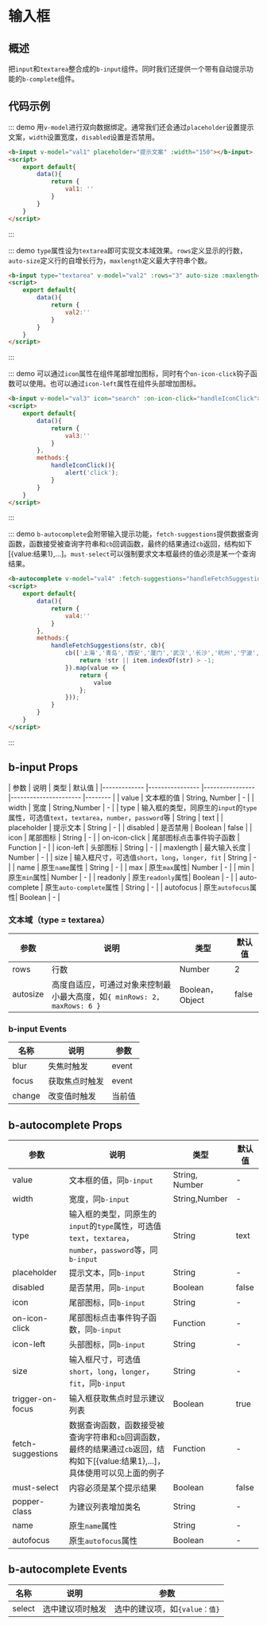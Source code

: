 <script>
    export default{
        data(){
            return {
                val1:'',
                val2:'',
                val3:'',
                val4:''
            }
        },
        methods:{
            handleIconClick(){
                alert('click');
            },    
            handleFetchSuggestions(str, cb){
                cb(['上海','青岛','西安','厦门','武汉','长沙','杭州','宁波','宁夏','海南','海口'].filter(item => {
                    return !str || item.indexOf(str) > -1;
                }).map(value =>  {
                    return {
                        value
                    };
                }));
            }
        }
    }
</script>

# 输入框

## 概述

把`input`和`textarea`整合成的`b-input`组件。同时我们还提供一个带有自动提示功能的`b-complete`组件。

## 代码示例

::: demo 用`v-model`进行双向数据绑定。通常我们还会通过`placeholder`设置提示文案，`width`设置宽度，`disabled`设置是否禁用。
```html
<b-input v-model="val1" placeholder="提示文案" :width="150"></b-input>
<script>
    export default{
        data(){
            return {
                val1: ''
            }
        }
    }
</script>
```
:::

::: demo `type`属性设为`textarea`即可实现文本域效果。`rows`定义显示的行数，`auto-size`定义行的自增长行为，`maxlength`定义最大字符串个数。
```html
<b-input type="textarea" v-model="val2" :rows="3" auto-size :maxlength="200"></b-input>
<script>
    export default{
        data(){
            return {
                val2:''
            }
        }
    }
</script>

```
:::

::: demo 可以通过`icon`属性在组件尾部增加图标，同时有个`on-icon-click`钩子函数可以使用。也可以通过`icon-left`属性在组件头部增加图标。
```html
<b-input v-model="val3" icon="search" :on-icon-click="handleIconClick"></b-input>
<script>
    export default{
        data(){
            return {
                val3:''
            }
        },
        methods:{
            handleIconClick(){
                alert('click');
            }    
        }
    }
</script>
```
:::

::: demo `b-autocomplete`会附带输入提示功能，`fetch-suggestions`提供数据查询函数，函数接受被查询字符串和`cb`回调函数，最终的结果通过`cb`返回，结构如下\[{value:结果1},...\]。`must-select`可以强制要求文本框最终的值必须是某一个查询结果。
```html
<b-autocomplete v-model="val4" :fetch-suggestions="handleFetchSuggestions" placeholder="请输入关键字" must-select></b-autocomplete>
<script>
    export default{
        data(){
            return {
                val4:''
            }
        },
        methods:{
            handleFetchSuggestions(str, cb){
                cb(['上海','青岛','西安','厦门','武汉','长沙','杭州','宁波','宁夏','海南','海口'].filter(item => {
                    return !str || item.indexOf(str) > -1;
                }).map(value => {
                    return {
                        value
                    };
                }));
            }
        }
    }
</script>
```
:::

## b-input Props

| 参数          | 说明            | 类型            | 默认值   |
|-------------  |---------------- |---------------- |---------------------- |-------- |
| value         | 文本框的值           | String, Number  | - |
| width         | 宽度 | String,Number | - |
| type          | 输入框的类型，同原生的`input`的`type`属性，可选值`text`，`textarea`，`number`，`password`等    | String | text |
| placeholder   | 提示文本    | String          | - |
| disabled      | 是否禁用  | Boolean | false   |
| icon          | 尾部图标 | String          | - |
| on-icon-click | 尾部图标点击事件钩子函数 | Function | - |
| icon-left     | 头部图标 | String | - |
| maxlength     | 最大输入长度 | Number | - |
| size          | 输入框尺寸，可选值`short`，`long`，`longer`，`fit` | String | - |
| name | 原生`name`属性 | String | - |
| max | 原生`max`属性| Number | - |
| min | 原生`min`属性| Number | - |
| readonly | 原生`readonly`属性| Boolean | - |
| auto-complete | 原生`auto-complete`属性 | String | - |
| autofocus | 原生`autofocus`属性| Boolean | - |

### 文本域（type = textarea）

| 参数 | 说明 | 类型 | 默认值  |
| ---- | --- |----- | ------ |
| rows | 行数 |  Number | 2 |
| autosize | 高度自适应，可通过对象来控制最小最大高度，如`{ minRows: 2, maxRows: 6 }`  |  Boolean，Object |  false   |

### b-input Events

| 名称  | 说明  | 参数  |
|---------- |-------- |---------- |
| blur | 失焦时触发 | event |
| focus | 获取焦点时触发 | event |
| change | 改变值时触发 | 当前值 |

## b-autocomplete Props

| 参数          | 说明            | 类型            | 默认值   |
|-------------  |---------------- |---------------- |-------- |
| value         | 文本框的值，同`b-input` | String, Number  | - |
| width         | 宽度，同`b-input` | String,Number | - |
| type          | 输入框的类型，同原生的`input`的`type`属性，可选值`text`，`textarea`，`number`，`password`等，同`b-input`    | String | text |
| placeholder   | 提示文本，同`b-input`    | String          | - |
| disabled      | 是否禁用，同`b-input`  | Boolean | false   |
| icon          | 尾部图标，同`b-input` | String          | - |
| on-icon-click | 尾部图标点击事件钩子函数，同`b-input` | Function | - |
| icon-left     | 头部图标，同`b-input` | String | - |
| size          | 输入框尺寸，可选值`short`，`long`，`longer`，`fit`，同`b-input` | String | - |
| trigger-on-focus | 输入框获取焦点时显示建议列表 | Boolean | true |
| fetch-suggestions | 数据查询函数，函数接受被查询字符串和`cb`回调函数，最终的结果通过`cb`返回，结构如下\[{value:结果1},...\]，具体使用可以见上面的例子 | Function  | - |
| must-select | 内容必须是某个提示结果 | Boolean | false |
| popper-class | 为建议列表增加类名 | String | - |
| name | 原生`name`属性 | String | - |
| autofocus | 原生`autofocus`属性| Boolean | - |

## b-autocomplete Events

| 名称  | 说明  | 参数  |
|---------- |-------- |---------- |
| select | 选中建议项时触发 | 选中的建议项，如`{value：值}` |
